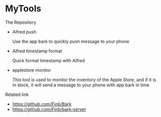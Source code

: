 # MyTools

The Repository

- Alfred push

    Use the app bark to quickly push message to your phone

- Alfred timestamp format

    Quick format timestamp with Alfred

- applestore monitor

    This tool is used to monitor the inventory of the Apple Store, and if it is in stock, it will send a message to your phone with app bark in time



Related link

 - https://github.com/Finb/Bark
 - https://github.com/Finb/bark-server
